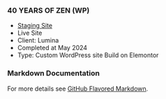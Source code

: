 ### 40 YEARS OF ZEN (WP)
* [Staging Site](https://40years.dev-site2.com/)
* Live Site
* Client: Lumina
* Completed at May 2024
* Type: Custom WordPress site Build on Elemontor


### Markdown Documentation
For more details see [GitHub Flavored Markdown](https://guides.github.com/features/mastering-markdown/).
